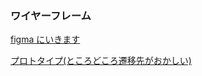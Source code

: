 ### ワイヤーフレーム

[figma にいきます](https://www.figma.com/file/eF8hKxRXzr2RYdYvYrnRsE/%E3%83%AF%E3%82%A4%E3%83%A4%E3%83%BC%E3%83%95%E3%83%AC%E3%83%BC%E3%83%A0?type=design&node-id=0%3A1&mode=design&t=X3glQiNF3qSScPld-1)

[プロトタイプ(ところどころ遷移先がおかしい)](https://www.figma.com/proto/eF8hKxRXzr2RYdYvYrnRsE/%E3%83%AF%E3%82%A4%E3%83%A4%E3%83%BC%E3%83%95%E3%83%AC%E3%83%BC%E3%83%A0?page-id=0%3A1&type=design&node-id=2-146&viewport=964%2C631%2C0.06&t=w17gGO98SFwIDNkp-1&scaling=scale-down&starting-point-node-id=2%3A146&mode=design)
